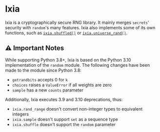 # Ixia
Ixia is a cryptographically secure RNG library. It mainly merges `secrets`'
security with `random`'s many features. Ixia also implements some of its own
functions, such as [`ixia.shuffled()`](sequences.md#shuffled) or
[`ixia.universe_rand()`](bytes_and_integers.md#universe_rand).

## ⚠️ Important Notes
While supporting Python 3.8+, Ixia is based on the Python 3.10 implementation
of the `random` module. The following changes have been made to the module
since Python 3.8:
- `getrandbits` accepts 0 for `k`
- `choices` raises a `ValueError` if all weights are zero
- `sample` has a new `counts` parameter

Additionally, Ixia executes 3.9 and 3.10 deprecations, thus:
- `ixia.rand_range` doesn't convert non-integer types to equivalent integers
- `ixia.sample` doesn't support `set` as a sequence type
- `ixia.shuffle` doesn't support the `random` parameter
